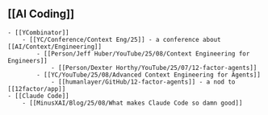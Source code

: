 ## [[AI Coding]]
	- [[YCombinator]]
		- [[YC/Conference/Context Eng/25]] - a conference about [[AI/Context/Engineering]]
			- [[Person/Jeff Huber/YouTube/25/08/Context Engineering for Engineers]]
				- [[Person/Dexter Horthy/YouTube/25/07/12-factor-agents]]
			- [[YC/YouTube/25/08/Advanced Context Engineering for Agents]]
				- [[humanlayer/GitHub/12-factor-agents]] - a nod to [[12factor/app]]
	- [[Claude Code]]
		- [[MinusXAI/Blog/25/08/What makes Claude Code so damn good]]